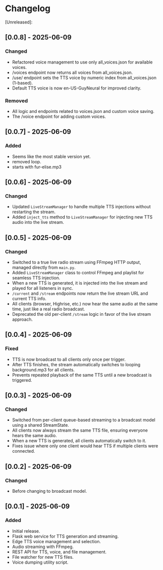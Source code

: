 # Changelog

[Unreleased]:

## [0.0.8] - 2025-06-09

### Changed
- Refactored voice management to use only all_voices.json for available voices.
- /voices endpoint now returns all voices from all_voices.json.
- /use/<number> endpoint sets the TTS voice by numeric index from all_voices.json (1-based).
- Default TTS voice is now en-US-GuyNeural for improved clarity.

### Removed
- All logic and endpoints related to voices.json and custom voice saving.
- The /voice endpoint for adding custom voices.

## [0.0.7] - 2025-06-09
### Added
- Seems like the most stable version yet.
- removed loop.
- starts with fur-elise.mp3

## [0.0.6] - 2025-06-09
### Changed
- Updated `LiveStreamManager` to handle multiple TTS injections without restarting the stream.
- Added `inject_tts` method to `LiveStreamManager` for injecting new TTS audio into the live stream.    

## [0.0.5] - 2025-06-09
### Changed
- Switched to a true live radio stream using FFmpeg HTTP output, managed directly from `main.py`.
- Added `LiveStreamManager` class to control FFmpeg and playlist for seamless TTS injection.
- When a new TTS is generated, it is injected into the live stream and played for all listeners in sync.
- `/current` and `/stream` endpoints now return the live stream URL and current TTS info.
- All clients (browser, Highrise, etc.) now hear the same audio at the same time, just like a real radio broadcast.
- Deprecated the old per-client `/stream` logic in favor of the live stream approach.

## [0.0.4] - 2025-06-09
### Fixed
- TTS is now broadcast to all clients only once per trigger.
- After TTS finishes, the stream automatically switches to looping background.mp3 for all clients.
- Prevents repeated playback of the same TTS until a new broadcast is triggered.

## [0.0.3] - 2025-06-09
### Changed
- Switched from per-client queue-based streaming to a broadcast model using a shared StreamState.
- All clients now always stream the same TTS file, ensuring everyone hears the same audio.
- When a new TTS is generated, all clients automatically switch to it.
- Fixes issue where only one client would hear TTS if multiple clients were connected.

## [0.0.2] - 2025-06-09
### Changed
- Before changing to broadcast model.

## [0.0.1] - 2025-06-09
### Added
- Initial release.
- Flask web service for TTS generation and streaming.
- Edge TTS voice management and selection.
- Audio streaming with FFmpeg.
- REST API for TTS, voice, and file management.
- File watcher for new TTS files.
- Voice dumping utility script.